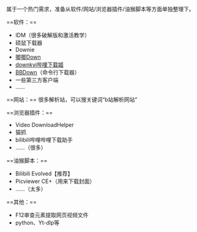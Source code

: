 
属于一个热门需求，准备从软件/网站/浏览器插件/油猴脚本等方面单独整理下。

==软件：==
* IDM（很多破解版和激活教学）
* 硕鼠下载器
* Downie
* [唧唧Down](http://client.jijidown.com/)
* [downkyi哔哩下载姬](https://github.com/leiurayer/downkyi)
* [BBDown](https://github.com/nilaoda/BBDown)（命令行下载器）
* 一些第三方客户端
* ......

==网站：==
很多解析站，可以搜关键词“b站解析网站”

==浏览器插件：==
* Video DownloadHelper
* 猫抓
* bilibili哔哩哔哩下载助手
* ......（很多）

==油猴脚本：==
* Bilibili Evolved【推荐】
* Picviewer CE+（用来下载封面）
* ......（太多）

==其他：==
* F12审查元素提取网页视频文件
* python、Yt-dlp等

